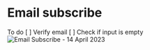 # Email subscribe
To do
[ ] Verify email
[ ] Check if input is empty
![Email Subscribe - 14 April 2023](https://user-images.githubusercontent.com/100975883/232183512-6a57ae3a-8643-443f-bd05-2b85312e6b78.gif)
